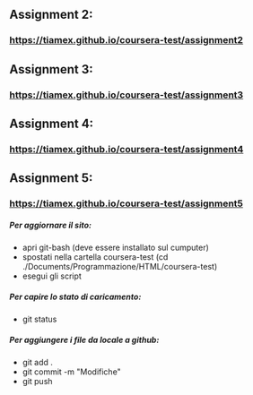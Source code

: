## Assignment 2:
### https://tiamex.github.io/coursera-test/assignment2

## Assignment 3:
### https://tiamex.github.io/coursera-test/assignment3

## Assignment 4:
### https://tiamex.github.io/coursera-test/assignment4

## Assignment 5:
### https://tiamex.github.io/coursera-test/assignment5

##### Per aggiornare il sito:
- apri git-bash (deve essere installato sul cumputer)
- spostati nella cartella coursera-test (cd ./Documents/Programmazione/HTML/coursera-test)
- esegui gli script

##### Per capire lo stato di caricamento:
- git status

##### Per aggiungere i file da locale a github:
- git add .
- git commit -m "Modifiche"
- git push